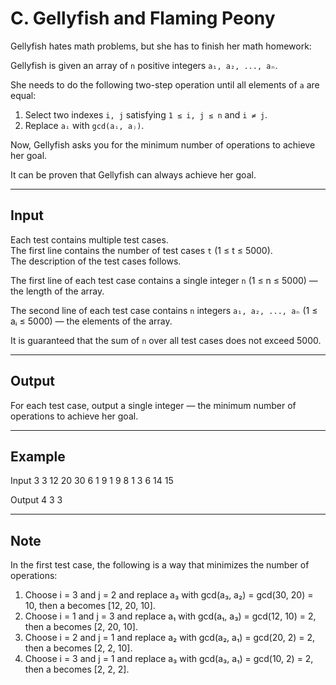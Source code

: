 # C. Gellyfish and Flaming Peony

Gellyfish hates math problems, but she has to finish her math homework:

Gellyfish is given an array of `n` positive integers `a₁, a₂, ..., aₙ`.

She needs to do the following two-step operation until all elements of `a` are equal:

1. Select two indexes `i, j` satisfying `1 ≤ i, j ≤ n` and `i ≠ j`.
2. Replace `aᵢ` with `gcd(aᵢ, aⱼ)`.

Now, Gellyfish asks you for the minimum number of operations to achieve her goal.

It can be proven that Gellyfish can always achieve her goal.

---

## Input

Each test contains multiple test cases.  
The first line contains the number of test cases `t` (1 ≤ t ≤ 5000).  
The description of the test cases follows.

The first line of each test case contains a single integer `n` (1 ≤ n ≤ 5000) — the length of the array.

The second line of each test case contains `n` integers `a₁, a₂, ..., aₙ` (1 ≤ aᵢ ≤ 5000) — the elements of the array.

It is guaranteed that the sum of `n` over all test cases does not exceed 5000.

---

## Output

For each test case, output a single integer — the minimum number of operations to achieve her goal.

---

## Example

Input
3
3
12 20 30
6
1 9 1 9 8 1
3
6 14 15

Output
4
3
3

---

## Note

In the first test case, the following is a way that minimizes the number of operations:

1. Choose i = 3 and j = 2 and replace a₃ with gcd(a₃, a₂) = gcd(30, 20) = 10, then a becomes [12, 20, 10].
2. Choose i = 1 and j = 3 and replace a₁ with gcd(a₁, a₃) = gcd(12, 10) = 2, then a becomes [2, 20, 10].
3. Choose i = 2 and j = 1 and replace a₂ with gcd(a₂, a₁) = gcd(20, 2) = 2, then a becomes [2, 2, 10].
4. Choose i = 3 and j = 1 and replace a₃ with gcd(a₃, a₁) = gcd(10, 2) = 2, then a becomes [2, 2, 2].
